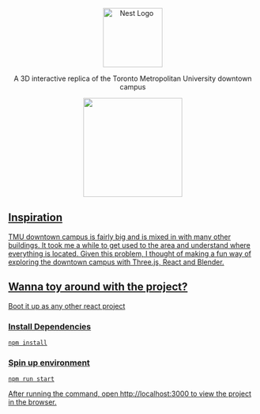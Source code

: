 <p align="center">
  <a href="https://tmu-explorer.vercel.app/" target="blank"><img src="https://tmu-explorer.vercel.app/tmuBold.png" width="120" alt="Nest Logo" /></a>
</p>

  <p align="center">
    A 3D interactive replica of the Toronto Metropolitan University downtown campus
  </p>

<div align="center">
<a href="https://www.buymeacoffee.com/oceansam"><img src="https://www.buymeacoffee.com/assets/img/custom_images/orange_img.png" width="200" />
</div>


## Inspiration
TMU downtown campus is fairly big and is mixed in with many other buildings. It took me a while to get used to the area and understand where everything is located. Given this problem, I thought of making a fun way of exploring the downtown campus with Three.js, React and Blender.

## Wanna toy around with the project?

Boot it up as any other react project

### Install Dependencies
```
npm install
```

### Spin up environment
```
npm run start
```

After running the command, open http://localhost:3000 to view the project in the browser.

